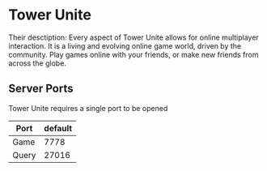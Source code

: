 # Tower Unite

Their desctiption:
Every aspect of Tower Unite allows for online multiplayer interaction. It is a living and evolving online game world, driven by the community. Play games online with your friends, or make new friends from across the globe.

## Server Ports

Tower Unite requires a single port to be opened

| Port    | default |
|---------|---------|
| Game    | 7778    |
| Query   | 27016   |
